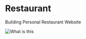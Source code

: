# Restaurant

Building Personal Restaurant Website

![What is this](screenshot.png?raw=true "Screenshot")

